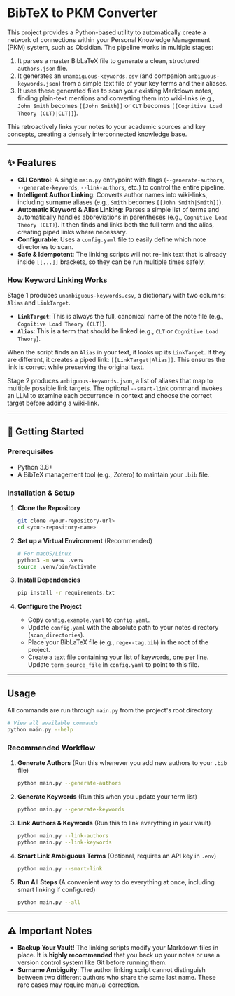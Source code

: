 # BibTeX to PKM Converter

This project provides a Python-based utility to automatically create a network of connections within your Personal Knowledge Management (PKM) system, such as Obsidian. The pipeline works in multiple stages:
1.  It parses a master BibLaTeX file to generate a clean, structured `authors.json` file.
2.  It generates an `unambiguous-keywords.csv` (and companion `ambiguous-keywords.json`) from a simple text file of your key terms and their aliases.
3.  It uses these generated files to scan your existing Markdown notes, finding plain-text mentions and converting them into wiki-links (e.g., `John Smith` becomes `[[John Smith]]` or `CLT` becomes `[[Cognitive Load Theory (CLT)|CLT]]`).

This retroactively links your notes to your academic sources and key concepts, creating a densely interconnected knowledge base.

---

## ✨ Features

-   **CLI Control**: A single `main.py` entrypoint with flags (`--generate-authors`, `--generate-keywords`, `--link-authors`, etc.) to control the entire pipeline.
-   **Intelligent Author Linking**: Converts author names into wiki-links, including surname aliases (e.g., `Smith` becomes `[[John Smith|Smith]]`).
-   **Automatic Keyword & Alias Linking**: Parses a simple list of terms and automatically handles abbreviations in parentheses (e.g., `Cognitive Load Theory (CLT)`). It then finds and links both the full term and the alias, creating piped links where necessary.
-   **Configurable**: Uses a `config.yaml` file to easily define which note directories to scan.
-   **Safe & Idempotent**: The linking scripts will not re-link text that is already inside `[[...]]` brackets, so they can be run multiple times safely.

### How Keyword Linking Works

Stage 1 produces `unambiguous-keywords.csv`, a dictionary with two columns: `Alias` and `LinkTarget`.

-   **`LinkTarget`**: This is always the full, canonical name of the note file (e.g., `Cognitive Load Theory (CLT)`).
-   **`Alias`**: This is a term that should be linked (e.g., `CLT` or `Cognitive Load Theory`).

When the script finds an `Alias` in your text, it looks up its `LinkTarget`. If they are different, it creates a piped link: `[[LinkTarget|Alias]]`. This ensures the link is correct while preserving the original text.

Stage 2 produces `ambiguous-keywords.json`, a list of aliases that map to multiple possible link targets. The optional `--smart-link` command invokes an LLM to examine each occurrence in context and choose the correct target before adding a wiki-link.

---

## 🚀 Getting Started

### Prerequisites

-   Python 3.8+
-   A BibTeX management tool (e.g., Zotero) to maintain your `.bib` file.

### Installation & Setup

1.  **Clone the Repository**
    ```bash
    git clone <your-repository-url>
    cd <your-repository-name>
    ```

2.  **Set up a Virtual Environment** (Recommended)
    ```bash
    # For macOS/Linux
    python3 -m venv .venv
    source .venv/bin/activate
    ```

3.  **Install Dependencies**
    ```bash
    pip install -r requirements.txt
    ```

4.  **Configure the Project**
    -   Copy `config.example.yaml` to `config.yaml`.
    -   Update `config.yaml` with the absolute path to your notes directory (`scan_directories`).
    -   Place your BibLaTeX file (e.g., `regex-tag.bib`) in the root of the project.
    -   Create a text file containing your list of keywords, one per line. Update `term_source_file` in `config.yaml` to point to this file.

---

## Usage

All commands are run through `main.py` from the project's root directory.

```bash
# View all available commands
python main.py --help
```

### Recommended Workflow

1.  **Generate Authors** (Run this whenever you add new authors to your `.bib` file)
    ```bash
    python main.py --generate-authors
    ```

2.  **Generate Keywords** (Run this when you update your term list)
    ```bash
    python main.py --generate-keywords
    ```

3.  **Link Authors & Keywords** (Run this to link everything in your vault)
    ```bash
    python main.py --link-authors
    python main.py --link-keywords
    ```

4.  **Smart Link Ambiguous Terms** (Optional, requires an API key in `.env`)
    ```bash
    python main.py --smart-link
    ```

5.  **Run All Steps** (A convenient way to do everything at once, including smart linking if configured)
    ```bash
    python main.py --all
    ```

---

## ⚠️ Important Notes

-   **Backup Your Vault!** The linking scripts modify your Markdown files in place. It is **highly recommended** that you back up your notes or use a version control system like Git before running them.
-   **Surname Ambiguity**: The author linking script cannot distinguish between two different authors who share the same last name. These rare cases may require manual correction.
